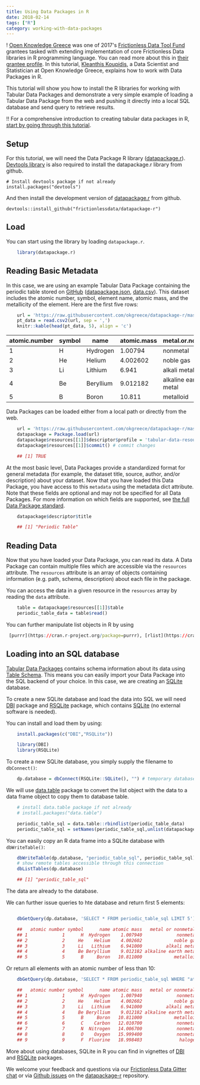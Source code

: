 ```yaml
---
title: Using Data Packages in R
date: 2018-02-14
tags: ["R"]
category: working-with-data-packages
---
```



! [Open Knowledge Greece][okgreece] was one of 2017's [Frictionless Data Tool Fund][toolfund] grantees tasked with extending implementation of core Frictionless Data libraries in R programming language. You can read more about this in [their grantee profile][toolfund-okgreece]. In this tutorial, [Kleanthis Koupidis](https://twitter.com/Kleanthis_k10), a Data Scientist and Statistician at Open Knowledge Greece, explains how to work with Data Packages in R.


This tutorial will show you how to install the R libraries for working with Tabular Data Packages and demonstrate a very simple example of loading a Tabular Data Package from the web and pushing it directly into a local SQL database and send query to retrieve results.

!! For a comprehensive introduction to creating tabular data packages in R, [start by going through this tutorial][create-r].

## Setup

For this tutorial, we will need the Data Package R library ([datapackage.r][dp-r]). [Devtools library](https://cran.r-project.org/package=devtools) is also required to install the datapackage.r library from github.

    # Install devtools package if not already
    install.packages("devtools")

And then install the development version of [datapackage.r][dp-r] from github.

    devtools::install_github("frictionlessdata/datapackage-r")

## Load

You can start using the library by loading `datapackage.r`.

```r
    library(datapackage.r)
```

## Reading Basic Metadata

In this case, we are using an example Tabular Data Package containing the periodic table stored on [GitHub](https://github.com/frictionlessdata/example-data-packages/tree/master/periodic-table) ([datapackage.json](https://raw.githubusercontent.com/frictionlessdata/example-data-packages/master/periodic-table/datapackage.json), [data.csv](https://raw.githubusercontent.com/frictionlessdata/example-data-packages/master/periodic-table/data.csv)). This dataset includes the atomic number, symbol, element name, atomic mass, and the metallicity of the element. Here are the first five rows:

```r
    url = 'https://raw.githubusercontent.com/okgreece/datapackage-r/master/vignettes/example_data/data.csv'
    pt_data = read.csv2(url, sep = ',')
    knitr::kable(head(pt_data, 5), align = 'c')
```

| atomic.number | symbol | name      | atomic.mass | metal.or.nonmetal.   |
|---------------|--------|-----------|-------------|----------------------|
| 1             | H      | Hydrogen  | 1.00794     | nonmetal             |
| 2             | He     | Helium    | 4.002602    | noble gas            |
| 3             | Li     | Lithium   | 6.941       | alkali metal         |
| 4             | Be     | Beryllium | 9.012182    | alkaline earth metal |
| 5             | B      | Boron     | 10.811      | metalloid            |

Data Packages can be loaded either from a local path or directly from the web.

```r
    url = 'https://raw.githubusercontent.com/okgreece/datapackage-r/master/vignettes/exampledata/package.json'
    datapackage = Package.load(url)
    datapackage$resources[[1]]$descriptor$profile = 'tabular-data-resource' # tabular resource descriptor profile
    datapackage$resources[[1]]$commit() # commit changes

    ## [1] TRUE
```

At the most basic level, Data Packages provide a standardized format for general metadata (for example, the dataset title, source, author, and/or description) about your dataset. Now that you have loaded this Data Package, you have access to this `metadata` using the metadata dict attribute. Note that these fields are optional and may not be specified for all Data Packages. For more information on which fields are supported, see [the full Data Package standard][dp].

```r
    datapackage$descriptor$title

    ## [1] "Periodic Table"
```

## Reading Data

Now that you have loaded your Data Package, you can read its data. A Data Package can contain multiple files which are accessible via the `resources` attribute. The `resources` attribute is an array of objects containing information (e.g. path, schema, description) about each file in the package.

You can access the data in a given resource in the `resources` array by reading the `data` attribute.

```r
    table = datapackage$resources[[1]]$table
    periodic_table_data = table$read()
```

You can further manipulate list objects in R by using

```r
 [purrr](https://cran.r-project.org/package=purrr), [rlist](https://cran.r-project.org/package=rlist) packages.
```

## Loading into an SQL database

[Tabular Data Packages][tdp] contains schema information about its data using [Table Schema][ts]. This means you can easily import your Data Package into the SQL backend of your choice. In this case, we are creating an [SQLite](http://sqlite.org/) database.

To create a new SQLite database and load the data into SQL we will need [DBI](https://cran.r-project.org/package=DBI) package and [RSQLite](https://cran.r-project.org/package=RSQLite) package, which contains [SQLite](https://www.sqlite.org/) (no external software is needed).

You can install and load them by using:

```r
    install.packages(c("DBI","RSQLite"))

    library(DBI)
    library(RSQLite)
```

To create a new SQLite database, you simply supply the filename to `dbConnect()`:

```r
    dp.database = dbConnect(RSQLite::SQLite(), "") # temporary database
```

We will use [data.table](https://cran.r-project.org/package=RSQLite) package to convert the list object with the data to a data frame object to copy them to database table.

```r
    # install data.table package if not already
    # install.packages("data.table")

    periodic_table_sql = data.table::rbindlist(periodic_table_data)
    periodic_table_sql = setNames(periodic_table_sql,unlist(datapackage$resources[[1]]$headers))
```

You can easily copy an R data frame into a SQLite database with `dbWriteTable()`:

```r
    dbWriteTable(dp.database, "periodic_table_sql", periodic_table_sql)
    # show remote tables accessible through this connection
    dbListTables(dp.database)

    ## [1] "periodic_table_sql"
```

The data are already to the database.

We can further issue queries to hte database and return first 5 elements:

```r

    dbGetQuery(dp.database, 'SELECT * FROM periodic_table_sql LIMIT 5')

    ##   atomic number symbol      name atomic mass   metal or nonmetal?
    ## 1             1      H  Hydrogen    1.007940             nonmetal
    ## 2             2     He    Helium    4.002602            noble gas
    ## 3             3     Li   Lithium    6.941000         alkali metal
    ## 4             4     Be Beryllium    9.012182 alkaline earth metal
    ## 5             5      B     Boron   10.811000            metalloid
```

Or return all elements with an atomic number of less than 10:

```r
    dbGetQuery(dp.database, 'SELECT * FROM periodic_table_sql WHERE "atomic number" < 10')

    ##   atomic number symbol      name atomic mass   metal or nonmetal?
    ## 1             1      H  Hydrogen    1.007940             nonmetal
    ## 2             2     He    Helium    4.002602            noble gas
    ## 3             3     Li   Lithium    6.941000         alkali metal
    ## 4             4     Be Beryllium    9.012182 alkaline earth metal
    ## 5             5      B     Boron   10.811000            metalloid
    ## 6             6      C    Carbon   12.010700             nonmetal
    ## 7             7      N  Nitrogen   14.006700             nonmetal
    ## 8             8      O    Oxygen   15.999400             nonmetal
    ## 9             9      F  Fluorine   18.998403              halogen
```

More about using databases, SQLite in R you can find in vignettes of [DBI](https://cran.r-project.org/package=DBI) and [RSQLite](https://cran.r-project.org/package=RSQLite) packages.

We welcome your feedback and questions via our [Frictionless Data Gitter chat][fd-gitter] or via [Github issues][dp-r-issues] on the [datapackage-r][dp-r] repository.

[dp]: /specs/data-package/
[tdp]: /specs/tabular-data-package/
[okgreece]: http://okfn.gr/
[toolfund]: https://toolfund.frictionlessdata.io
[toolfund-okgreece]:https://frictionlessdata.io/articles/open-knowledge-greece/
[dp-r]: https://github.com/frictionlessdata/datapackage-r
[ts]: /docs/table-schema/
[r-devtools]: https://cran.r-project.org/package=devtools
[fd-gitter]: http://gitter.im/frictionlessdata/chat
[dp-r-issues]: https://github.com/frictionlessdata/datapackage-r/issues

[create-r]: /docs/creating-tabular-data-packages-in-r/
